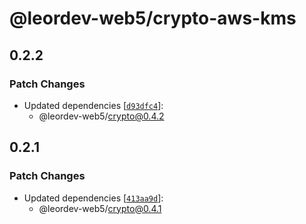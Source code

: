 # @leordev-web5/crypto-aws-kms

## 0.2.2

### Patch Changes

- Updated dependencies [[`d93dfc4`](https://github.com/leordev/web5-js-releases2/commit/d93dfc4c237482872b7ef8ccb1de9ea1f41378ff)]:
  - @leordev-web5/crypto@0.4.2

## 0.2.1

### Patch Changes

- Updated dependencies [[`413aa9d`](https://github.com/leordev/web5-js-releases2/commit/413aa9d70ade04e532691c392b106b2263df3388)]:
  - @leordev-web5/crypto@0.4.1
